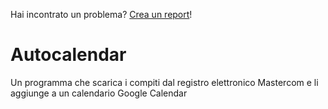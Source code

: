 Hai incontrato un problema? [Crea un report](https://github.com/fabrialberio/Autocalendar/issues/new?assignees=fabrialberio&labels=bug&template=bug_report.md&title=%5BBUG%5D%3A+)!

# Autocalendar
Un programma che scarica i compiti dal registro elettronico Mastercom e li aggiunge a un calendario Google Calendar
